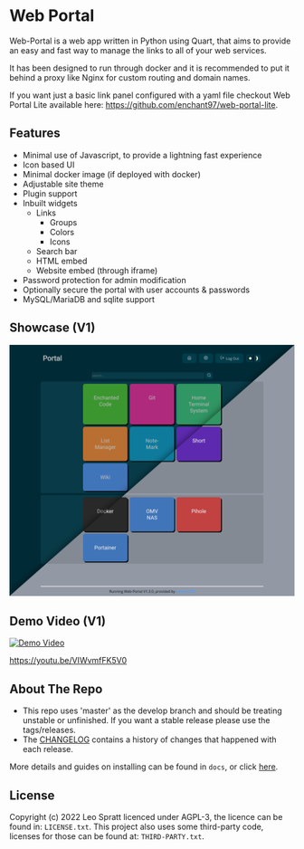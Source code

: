 # Web Portal
Web-Portal is a web app written in Python using Quart, that aims to provide an easy and fast way to manage the links to all of your web services.

It has been designed to run through docker and it is recommended to put it behind a proxy like Nginx for custom routing and domain names.

If you want just a basic link panel configured with a yaml file checkout Web Portal Lite available here: <https://github.com/enchant97/web-portal-lite>.

## Features
- Minimal use of Javascript, to provide a lightning fast experience
- Icon based UI
- Minimal docker image (if deployed with docker)
- Adjustable site theme
- Plugin support
- Inbuilt widgets
  - Links
    - Groups
    - Colors
    - Icons
  - Search bar
  - HTML embed
  - Website embed (through iframe)
- Password protection for admin modification
- Optionally secure the portal with user accounts & passwords
- MySQL/MariaDB and sqlite support

## Showcase (V1)
[![web-portal showcase image, showing dark and light themes](docs/assets/portal-view.png)](docs/assets/portal-view.png)

## Demo Video (V1)
[![Demo Video](https://img.youtube.com/vi/VIWvmfFK5V0/0.jpg)](https://youtu.be/VIWvmfFK5V0 "Demo Video")

<https://youtu.be/VIWvmfFK5V0>

## About The Repo
- This repo uses 'master' as the develop branch and should be treating unstable or unfinished. If you want a stable release please use the tags/releases.
- The [CHANGELOG](CHANGELOG.md) contains a history of changes that happened with each release.

More details and guides on installing can be found in `docs`, or click [here](docs/index.md).

## License
Copyright (c) 2022 Leo Spratt licenced under AGPL-3, the licence can be found in: `LICENSE.txt`. This project also uses some third-party code, licenses for those can be found at: `THIRD-PARTY.txt`.
